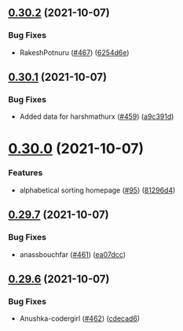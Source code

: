 ## [0.30.2](https://github.com/EddieHubCommunity/LinkFree/compare/v0.30.1...v0.30.2) (2021-10-07)


### Bug Fixes

* RakeshPotnuru ([#467](https://github.com/EddieHubCommunity/LinkFree/issues/467)) ([6254d6e](https://github.com/EddieHubCommunity/LinkFree/commit/6254d6edc840aa2bd6257d4a7ef8c193d835257d))



## [0.30.1](https://github.com/EddieHubCommunity/LinkFree/compare/v0.30.0...v0.30.1) (2021-10-07)


### Bug Fixes

* Added data for harshmathurx ([#459](https://github.com/EddieHubCommunity/LinkFree/issues/459)) ([a9c391d](https://github.com/EddieHubCommunity/LinkFree/commit/a9c391d1bf8923a608f7181d1679d9cf1bb5a72b))



# [0.30.0](https://github.com/EddieHubCommunity/LinkFree/compare/v0.29.7...v0.30.0) (2021-10-07)


### Features

* alphabetical sorting homepage ([#95](https://github.com/EddieHubCommunity/LinkFree/issues/95)) ([81296d4](https://github.com/EddieHubCommunity/LinkFree/commit/81296d43da86f37766db7ed52018306878009d64))



## [0.29.7](https://github.com/EddieHubCommunity/LinkFree/compare/v0.29.6...v0.29.7) (2021-10-07)


### Bug Fixes

* anassbouchfar ([#461](https://github.com/EddieHubCommunity/LinkFree/issues/461)) ([ea07dcc](https://github.com/EddieHubCommunity/LinkFree/commit/ea07dcc5a55100030e3461f54abc99580aae2487))



## [0.29.6](https://github.com/EddieHubCommunity/LinkFree/compare/v0.29.5...v0.29.6) (2021-10-07)


### Bug Fixes

* Anushka-codergirl ([#462](https://github.com/EddieHubCommunity/LinkFree/issues/462)) ([cdecad6](https://github.com/EddieHubCommunity/LinkFree/commit/cdecad6980e4de50f8853000a97c0fcab6369cc8))



